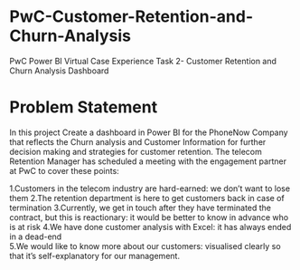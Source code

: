 # PwC-Customer-Retention-and-Churn-Analysis

PwC Power BI Virtual Case Experience Task 2- Customer Retention and Churn Analysis Dashboard

# Problem Statement
In this project Create a dashboard in Power BI for the PhoneNow Company that reflects the Churn analysis and Customer Information for further decision making and strategies for customer retention. The telecom Retention Manager has scheduled a meeting with the engagement partner at PwC to cover these points:

1.Customers in the telecom industry are hard-earned: we don’t want to lose them
2.The retention department is here to get customers back in case of termination
3.Currently, we get in touch after they have terminated the contract, but this is reactionary: it would be better to know in advance who is at risk
4.We have done customer analysis with Excel: it has always ended in a dead-end  
5.We would like to know more about our customers: visualised clearly so that it’s self-explanatory for our management.
